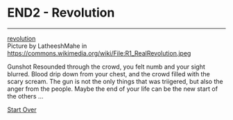 # END2 - Revolution
---
[revolution](../images/revolution.jpeg)  
Picture by LatheeshMahe in https://commons.wikimedia.org/wiki/File:R1_RealRevolution.jpeg

Gunshot Resounded through the crowd, you felt numb and your sight blurred. Blood drip down from your chest, and the crowd filled with the scary scream. The gun is not the only things that was triigered, but also the anger from the people. Maybe the end of your life can be the new start of the others ...

[Start Over](../situations/casting-ceremony.md)